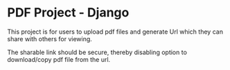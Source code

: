 # PDF Project - Django

This project is for users to upload pdf files and generate Url which they can share with others for viewing.

The sharable link should be secure, thereby disabling option to download/copy pdf file from the url.

